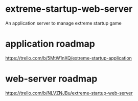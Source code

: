 # extreme-startup-web-server
An application server to manage extreme startup game

# application roadmap
https://trello.com/b/5MtW1nXQ/extreme-startup-application

# web-server roadmap 
https://trello.com/b/NLVZNJBu/extreme-startup-web-server
